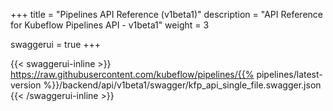+++
title = "Pipelines API Reference (v1beta1)"
description = "API Reference for Kubeflow Pipelines API - v1beta1"
weight = 3

swaggerui = true
+++

{{< swaggerui-inline >}}
https://raw.githubusercontent.com/kubeflow/pipelines/{{% pipelines/latest-version %}}/backend/api/v1beta1/swagger/kfp_api_single_file.swagger.json
{{< /swaggerui-inline >}}
